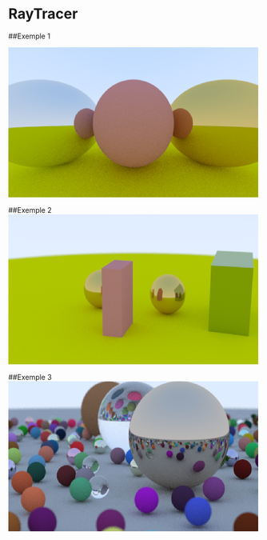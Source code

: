 # RayTracer

##Exemple 1

<img src="https://github.com/Gwen-Ielpo/RayTracer/blob/master/render/render.PNG" width="500" height="300" />

##Exemple 2
<img src="https://github.com/Gwen-Ielpo/RayTracer/blob/master/render/scene_block.PNG" width="500" height="300" />


##Exemple 3
<img src="https://github.com/Gwen-Ielpo/RayTracer/blob/master/render/render_scene.PNG" width="500" height="300" />

